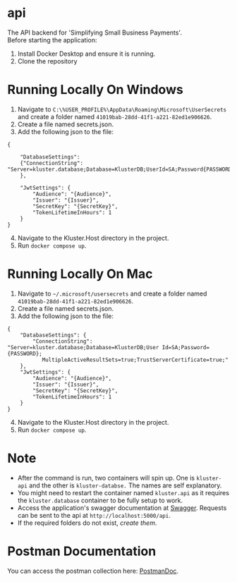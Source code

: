 # api
The API backend for 'Simplifying Small Business Payments'.  
Before starting the application:
1. Install Docker Desktop and ensure it is running.
2. Clone the repository
  
# Running Locally On Windows
1. Navigate to `C:\%USER_PROFILE%\AppData\Roaming\Microsoft\UserSecrets` and create a folder named `41019bab-28dd-41f1-a221-82ed1e906626`.
2. Create a file named secrets.json.
3. Add the following json to the file:

```
{

    "DatabaseSettings": 
    {"ConnectionString": 
"Server=kluster.database;Database=KlusterDB;UserId=SA;Password{PASSWORD};MultipleActiveResultSets=true;TrustServerCertificate=true;"
    },

    "JwtSettings": {
        "Audience": "{Audience}",
        "Issuer": "{Issuer}",
        "SecretKey": "{SecretKey}",
        "TokenLifetimeInHours": 1
    }
}
``` 

4. Navigate to the Kluster.Host directory in the project.
5. Run `docker compose up`.
# Running Locally On Mac

1. Navigate to `~/.microsoft/usersecrets` and create a folder named `41019bab-28dd-41f1-a221-82ed1e906626`.
2. Create a file named secrets.json.
3. Add the following json to the file:

```
{
    "DatabaseSettings": {
        "ConnectionString": "Server=kluster.database;Database=KlusterDB;User Id=SA;Password={PASSWORD};
           MultipleActiveResultSets=true;TrustServerCertificate=true;"
    },
    "JwtSettings": {
        "Audience": "{Audience}",
        "Issuer": "{Issuer}",
        "SecretKey": "{SecretKey}",
        "TokenLifetimeInHours": 1
    }
}
```


4. Navigate to the Kluster.Host directory in the project.
5. Run `docker compose up`.

  
# Note
- After the command is run, two containers will spin up. One is `kluster-api` and the other is `kluster-databse.` The names are self explanatory.
- You might need to restart the container named `kluster.api` as it requires the `kluster.database` container to be fully setup to work.
- Access the application's swagger documentation at [Swagger](http://localhost:5000/swagger/index.html). Requests can be sent to the api at `http://localhost:5000/api`.
- If the required folders do not exist, *create them*.
# Postman Documentation
You can access the postman collection here: [PostmanDoc](https://documenter.getpostman.com/view/22039666/2s9YeAAumQ).
